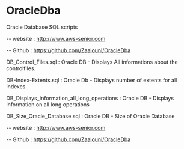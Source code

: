 # OracleDba
Oracle Database SQL scripts

-- website      : http://www.aws-senior.com


-- Github       : https://github.com/Zaalouni/OracleDba


DB_Control_Files.sql :  Oracle DB -  Displays All informations about the controlfiles.

DB-Index-Extents.sql :  Oracle Db -  Displays number of extents for all indexes

DB_Displays_information_all_long_operations : Oracle DB -  Displays information on all long operations

DB_Size_Oracle_Database.sql : Oracle DB -  Size of Oracle Database

-- website      : http://www.aws-senior.com


-- Github       : https://github.com/Zaalouni/OracleDba
